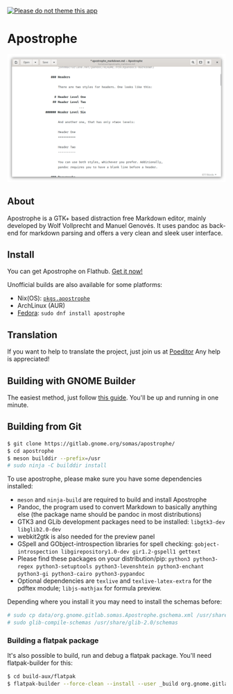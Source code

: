 [![Please do not theme this app](https://stopthemingmy.app/badge.svg)](https://stopthemingmy.app)

# Apostrophe

![](screenshots/main.png)

## About

Apostrophe is a GTK+ based distraction free Markdown editor, mainly developed by Wolf Vollprecht and Manuel Genovés. It uses pandoc as back-end for markdown parsing and offers a very clean and sleek user interface.

## Install

You can get Apostrophe on Flathub.
[Get it now!](https://flathub.org/apps/details/org.gnome.gitlab.somas.Apostrophe)

Unofficial builds are also available for some platforms:

* Nix(OS): [`pkgs.apostrophe`](https://github.com/NixOS/nixpkgs/blob/master/pkgs/applications/editors/apostrophe/default.nix)
* ArchLinux (AUR)
* [Fedora](https://src.fedoraproject.org/rpms/apostrophe): `sudo dnf install apostrophe`

## Translation

If you want to help to translate the project, just join us at [Poeditor](https://poeditor.com/join/project/gxVzFyXb2x)
Any help is appreciated!

## Building with GNOME Builder

The easiest method, just follow [this guide](https://wiki.gnome.org/Newcomers/BuildProject). You'll be up and running in one minute.

## Building from Git

```bash
$ git clone https://gitlab.gnome.org/somas/apostrophe/
$ cd apostrophe
$ meson builddir --prefix=/usr
# sudo ninja -C builddir install
```

To use apostrophe, please make sure you have some dependencies installed:

- `meson` and `ninja-build` are required to build and install Apostrophe
- Pandoc, the program used to convert Markdown to basically anything else (the package name should be pandoc in most distributions)
- GTK3 and GLib development packages need to be installed: `libgtk3-dev libglib2.0-dev`
- webkit2gtk is also needed for the preview panel
- GSpell and GObject-introspection libraries for spell checking: `gobject-introspection libgirepository1.0-dev gir1.2-gspell1 gettext`
- Please find these packages on your distribution/pip: `python3 python3-regex python3-setuptools python3-levenshtein python3-enchant python3-gi python3-cairo python3-pypandoc`
- Optional dependencies are `texlive` and `texlive-latex-extra` for the pdftex module; `libjs-mathjax` for formula preview.

Depending where you install it you may need to install the schemas before:

```bash
# sudo cp data/org.gnome.gitlab.somas.Apostrophe.gschema.xml /usr/share/glib-2.0/schemas/org.gnome.gitlab.somas.Apostrophe.gschema.xml
# sudo glib-compile-schemas /usr/share/glib-2.0/schemas
```

### Building a flatpak package

It's also possible to build, run and debug a flatpak package. You'll need flatpak-builder for this:

```bash
$ cd build-aux/flatpak
$ flatpak-builder --force-clean --install --user _build org.gnome.gitlab.somas.Apostrophe.json
```

